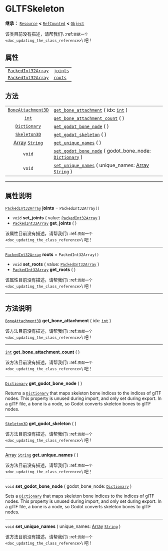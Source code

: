 <!-- ⚠ 请勿编辑本文件 ⚠ -->
<!-- 本文档使用脚本从 WeDot 引擎源码仓库生成。 -->
<!-- 生成脚本：https://github.com/WeDot-Engine/WeDot/tree/master/doc/tools/make_md.py； -->
<!-- 原文件：https://github.com/WeDot-Engine/WeDot/tree/master/modules/gltf/doc_classes/GLTFSkeleton.xml。 -->

<div id="_class_gltfskeleton"></div>

# GLTFSkeleton

**继承：** [`Resource`](class_resource.md) **<** [`RefCounted`](class_refcounted.md) **<** [`Object`](class_object.md)

该类目前没有描述，请帮我们\ :ref:`贡献一个 <doc_updating_the_class_reference>`\ 吧！

## 属性

|||
|:-:|:--|
| [`PackedInt32Array`](class_packedint32array.md) | [`joints`](class_gltfskeleton.md#class_gltfskeleton_property_joints) | ``PackedInt32Array()`` |
| [`PackedInt32Array`](class_packedint32array.md) | [`roots`](class_gltfskeleton.md#class_gltfskeleton_property_roots)   | ``PackedInt32Array()`` |

## 方法

|||
|:-:|:--|
| [`BoneAttachment3D`](class_boneattachment3d.md)     | [`get_bone_attachment`](class_gltfskeleton.md#class_gltfskeleton_method_get_bone_attachment) ( idx: [`int`](class_int.md) )                                  |
| [`int`](class_int.md)                               | [`get_bone_attachment_count`](class_gltfskeleton.md#class_gltfskeleton_method_get_bone_attachment_count) ( )                                                 |
| [`Dictionary`](class_dictionary.md)                 | [`get_godot_bone_node`](class_gltfskeleton.md#class_gltfskeleton_method_get_godot_bone_node) ( )                                                             |
| [`Skeleton3D`](class_skeleton3d.md)                 | [`get_godot_skeleton`](class_gltfskeleton.md#class_gltfskeleton_method_get_godot_skeleton) ( )                                                               |
| [Array](class_array.md) [`String`](class_string.md) | [`get_unique_names`](class_gltfskeleton.md#class_gltfskeleton_method_get_unique_names) ( )                                                                   |
| `void`                                              | [`set_godot_bone_node`](class_gltfskeleton.md#class_gltfskeleton_method_set_godot_bone_node) ( godot_bone_node: [`Dictionary`](class_dictionary.md) )        |
| `void`                                              | [`set_unique_names`](class_gltfskeleton.md#class_gltfskeleton_method_set_unique_names) ( unique_names: [Array](class_array.md) [`String`](class_string.md) ) |

<!-- rst-class:: classref-section-separator -->

---

## 属性说明

<div id="_class_gltfskeleton_property_joints"></div>

[`PackedInt32Array`](class_packedint32array.md) **joints** = ``PackedInt32Array()`` <div id="class_gltfskeleton_property_joints"></div>

- `void` **set_joints** ( value: [`PackedInt32Array`](class_packedint32array.md) )
- [`PackedInt32Array`](class_packedint32array.md) **get_joints** ( )

该属性目前没有描述，请帮我们\ :ref:`贡献一个 <doc_updating_the_class_reference>`\ 吧！

<!-- rst-class:: classref-item-separator -->

---

<div id="_class_gltfskeleton_property_roots"></div>

[`PackedInt32Array`](class_packedint32array.md) **roots** = ``PackedInt32Array()`` <div id="class_gltfskeleton_property_roots"></div>

- `void` **set_roots** ( value: [`PackedInt32Array`](class_packedint32array.md) )
- [`PackedInt32Array`](class_packedint32array.md) **get_roots** ( )

该属性目前没有描述，请帮我们\ :ref:`贡献一个 <doc_updating_the_class_reference>`\ 吧！

<!-- rst-class:: classref-section-separator -->

---

## 方法说明

<div id="_class_gltfskeleton_method_get_bone_attachment"></div>

[`BoneAttachment3D`](class_boneattachment3d.md) **get_bone_attachment** ( idx: [`int`](class_int.md) )<div id="class_gltfskeleton_method_get_bone_attachment"></div>

该方法目前没有描述，请帮我们\ :ref:`贡献一个 <doc_updating_the_class_reference>`\ 吧！

<!-- rst-class:: classref-item-separator -->

---

<div id="_class_gltfskeleton_method_get_bone_attachment_count"></div>

[`int`](class_int.md) **get_bone_attachment_count** ( )<div id="class_gltfskeleton_method_get_bone_attachment_count"></div>

该方法目前没有描述，请帮我们\ :ref:`贡献一个 <doc_updating_the_class_reference>`\ 吧！

<!-- rst-class:: classref-item-separator -->

---

<div id="_class_gltfskeleton_method_get_godot_bone_node"></div>

[`Dictionary`](class_dictionary.md) **get_godot_bone_node** ( )<div id="class_gltfskeleton_method_get_godot_bone_node"></div>

Returns a [`Dictionary`](class_dictionary.md) that maps skeleton bone indices to the indices of glTF nodes. This property is unused during import, and only set during export. In a glTF file, a bone is a node, so Godot converts skeleton bones to glTF nodes.

<!-- rst-class:: classref-item-separator -->

---

<div id="_class_gltfskeleton_method_get_godot_skeleton"></div>

[`Skeleton3D`](class_skeleton3d.md) **get_godot_skeleton** ( )<div id="class_gltfskeleton_method_get_godot_skeleton"></div>

该方法目前没有描述，请帮我们\ :ref:`贡献一个 <doc_updating_the_class_reference>`\ 吧！

<!-- rst-class:: classref-item-separator -->

---

<div id="_class_gltfskeleton_method_get_unique_names"></div>

[Array](class_array.md) [`String`](class_string.md) **get_unique_names** ( )<div id="class_gltfskeleton_method_get_unique_names"></div>

该方法目前没有描述，请帮我们\ :ref:`贡献一个 <doc_updating_the_class_reference>`\ 吧！

<!-- rst-class:: classref-item-separator -->

---

<div id="_class_gltfskeleton_method_set_godot_bone_node"></div>

`void` **set_godot_bone_node** ( godot_bone_node: [`Dictionary`](class_dictionary.md) )<div id="class_gltfskeleton_method_set_godot_bone_node"></div>

Sets a [`Dictionary`](class_dictionary.md) that maps skeleton bone indices to the indices of glTF nodes. This property is unused during import, and only set during export. In a glTF file, a bone is a node, so Godot converts skeleton bones to glTF nodes.

<!-- rst-class:: classref-item-separator -->

---

<div id="_class_gltfskeleton_method_set_unique_names"></div>

`void` **set_unique_names** ( unique_names: [Array](class_array.md) [`String`](class_string.md) )<div id="class_gltfskeleton_method_set_unique_names"></div>

该方法目前没有描述，请帮我们\ :ref:`贡献一个 <doc_updating_the_class_reference>`\ 吧！

[^virtual]: 本方法通常需要用户覆盖才能生效。
[^const]: 本方法无副作用，不会修改该实例的任何成员变量。
[^vararg]: 本方法除了能接受在此处描述的参数外，还能够继续接受任意数量的参数。
[^constructor]: 本方法用于构造某个类型。
[^static]: 调用本方法无需实例，可直接使用类名进行调用。
[^operator]: 本方法描述的是使用本类型作为左操作数的有效运算符。
[^bitfield]: 这个值是由下列位标志构成位掩码的整数。
[^void]: 无返回值。
